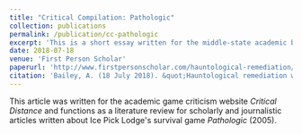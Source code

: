 ```yaml
---
title: "Critical Compilation: Pathologic"
collection: publications
permalink: /publication/cc-pathologic
excerpt: 'This is a short essay written for the middle-state academic blog <i>First Person Scholar</i> on the use of nostalgic technologies and retro aesthetics within two, at the time, relatively recent first-person horror videogames.'
date: 2018-07-18
venue: 'First Person Scholar'
paperurl: 'http://www.firstpersonscholar.com/hauntological-remediation/'
citation: 'Bailey, A. (18 July 2018). &quot;Hauntological remediation within P.T. and Resident Evil 7: The Beginning Hour.&quot; <i>First Person Scholar.</i> The University of Waterloo.'
---
```


This article was written for the academic game criticism website <i>Critical Distance</i> and functions as a literature review for scholarly and journalistic articles written about Ice Pick Lodge's survival game <i>Pathologic</i> (2005).

